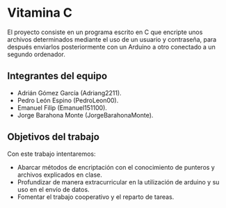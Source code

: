 # Vitamina C

El proyecto consiste en un programa escrito en C que encripte unos archivos determinados mediante el uso de un usuario y contraseña, para después enviarlos posteriormente con un Arduino a otro conectado a un segundo ordenador.

## Integrantes del equipo

  - Adrián Gómez García (Adriang2211).
  - Pedro León Espino (PedroLeon00).
  - Emanuel Filip (Emanuel151100).
  - Jorge Barahona Monte (JorgeBarahonaMonte).


## Objetivos del trabajo

Con este trabajo intentaremos:
  - Abarcar métodos de encriptación con el conocimiento de punteros y archivos explicados en clase.
  - Profundizar de manera extracurricular en la utilización de arduino y su uso en el envío de datos.
  - Fomentar el trabajo cooperativo y el reparto de tareas.
  
